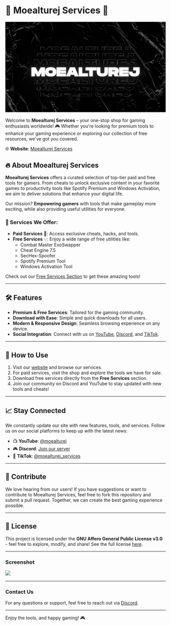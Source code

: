 # 🚀 Moealturej Services 🌟

![Moealturej Services Banner](Website/standard.gif)

Welcome to **Moealturej Services** – your one-stop shop for gaming enthusiasts worldwide! 🎮 Whether you're looking for premium tools to enhance your gaming experience or exploring our collection of free resources, we've got you covered.

🌐 **Website**: [Moealturej Services](https://moealturej.github.io/moealturej)

## 🔥 About Moealturej Services

**Moealturej Services** offers a curated selection of top-tier paid and free tools for gamers. From cheats to unlock exclusive content in your favorite games to productivity tools like Spotify Premium and Windows Activation, we aim to deliver solutions that enhance your digital life.

Our mission? **Empowering gamers** with tools that make gameplay more exciting, while also providing useful utilities for everyone.

### 🎯 Services We Offer:
- **Paid Services** 🛒: Access exclusive cheats, hacks, and tools.
- **Free Services** 💡: Enjoy a wide range of free utilities like:
  - Combat Master ExoSwapper
  - Cheat Engine 7.5
  - SecHex-Spoofer
  - Spotify Premium Tool
  - Windows Activation Tool

Check out our [Free Services Section](https://moealturej.github.io/moealturej/#downloads) to get these amazing tools!

---

## 🛠 Features

- **Premium & Free Services**: Tailored for the gaming community.
- **Download with Ease**: Simple and quick downloads for all users.
- **Modern & Responsive Design**: Seamless browsing experience on any device.
- **Social Integration**: Connect with us on [YouTube](https://www.youtube.com/@moealturej), [Discord](https://discord.gg/moealturej), and [TikTok](https://www.tiktok.com/@moealturej_services).

---

## 🚀 How to Use

1. Visit our [website](https://moealturej.github.io/moealturej) and browse our services.
2. For paid services, visit the shop and explore the tools we have for sale.
3. Download free services directly from the **Free Services** section.
4. Join our community on Discord and YouTube to stay updated with new tools and cheats!

---

## 📈 Stay Connected

We constantly update our site with new features, tools, and services. Follow us on our social platforms to keep up with the latest news:

- 📺 **YouTube**: [@moealturej](https://www.youtube.com/@moealturej)
- 🎮 **Discord**: [Join our server](https://discord.gg/moealturej)
- 🎵 **TikTok**: [@moealturej_services](https://www.tiktok.com/@moealturej_services)

---

## 🤝 Contribute

We love hearing from our users! If you have suggestions or want to contribute to Moealturej Services, feel free to fork this repository and submit a pull request. Together, we can create the best gaming experience possible.

---

## 📜 License

This project is licensed under the **GNU Affero General Public License v3.0** - feel free to explore, modify, and share! See the full license [here](LICENSE).

---

### Screenshot

<img src="https://i.postimg.cc/PxvtZbD8/Screenshot-2025-01-21-220308.png" width="250">

---

### Contact Us

For any questions or support, feel free to reach out via [Discord](https://discord.gg/moealturej).

--- 

Enjoy the tools, and happy gaming! 🎮
